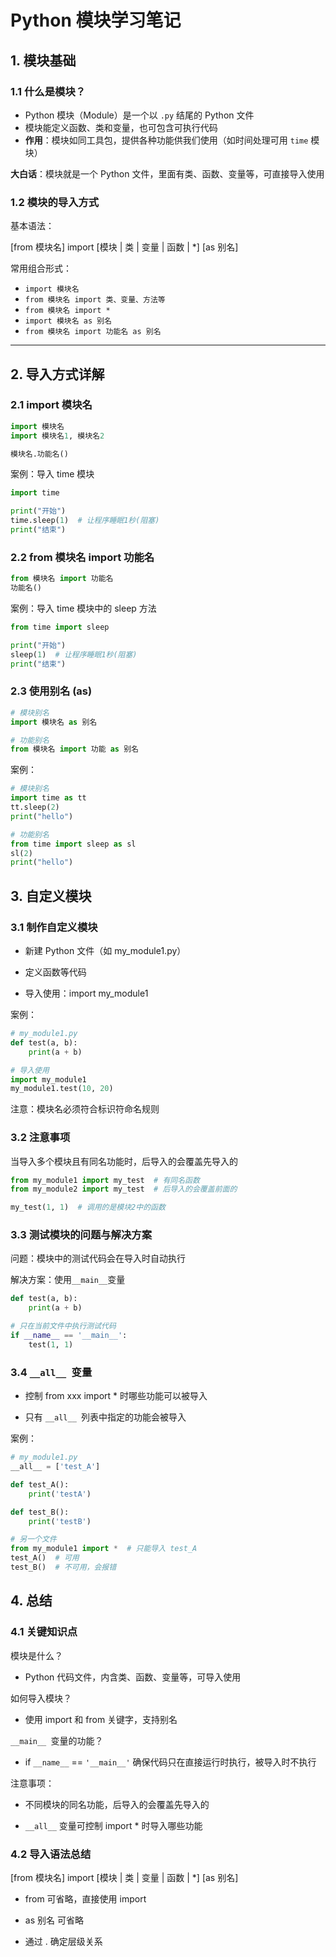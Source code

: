 # Python 模块学习笔记

## 1. 模块基础

### 1.1 什么是模块？
- Python 模块（Module）是一个以 `.py` 结尾的 Python 文件
- 模块能定义函数、类和变量，也可包含可执行代码
- **作用**：模块如同工具包，提供各种功能供我们使用（如时间处理可用 `time` 模块）

**大白话**：模块就是一个 Python 文件，里面有类、函数、变量等，可直接导入使用

### 1.2 模块的导入方式
基本语法：

[from 模块名] import [模块 | 类 | 变量 | 函数 | *] [as 别名]



常用组合形式：
- `import 模块名`
- `from 模块名 import 类、变量、方法等`
- `from 模块名 import *`
- `import 模块名 as 别名`
- `from 模块名 import 功能名 as 别名`

---

## 2. 导入方式详解

### 2.1 import 模块名
```python
import 模块名
import 模块名1, 模块名2

模块名.功能名()
```
案例：导入 time 模块

```python
import time

print("开始")
time.sleep(1)  # 让程序睡眠1秒(阻塞)
print("结束")
```
### 2.2 from 模块名 import 功能名
```python
from 模块名 import 功能名
功能名()
```
案例：导入 time 模块中的 sleep 方法

```python
from time import sleep

print("开始")
sleep(1)  # 让程序睡眠1秒(阻塞)
print("结束")
```
### 2.3 使用别名 (as)
```python
# 模块别名
import 模块名 as 别名

# 功能别名
from 模块名 import 功能 as 别名
```
案例：

```python
# 模块别名
import time as tt
tt.sleep(2)
print("hello")

# 功能别名
from time import sleep as sl
sl(2)
print("hello")
```
## 3. 自定义模块
### 3.1 制作自定义模块
- 新建 Python 文件（如 my_module1.py）

- 定义函数等代码

- 导入使用：import my_module1

案例：

```python
# my_module1.py
def test(a, b):
    print(a + b)

# 导入使用
import my_module1
my_module1.test(10, 20)
```
注意：模块名必须符合标识符命名规则

### 3.2 注意事项
当导入多个模块且有同名功能时，后导入的会覆盖先导入的

```python
from my_module1 import my_test  # 有同名函数
from my_module2 import my_test  # 后导入的会覆盖前面的

my_test(1, 1)  # 调用的是模块2中的函数
```
### 3.3 测试模块的问题与解决方案
问题：模块中的测试代码会在导入时自动执行

解决方案：使用` __main__ `变量

```python
def test(a, b):
    print(a + b)

# 只在当前文件中执行测试代码
if __name__ == '__main__':
    test(1, 1)
```
### 3.4 `__all__ `变量
- 控制 from xxx import * 时哪些功能可以被导入

- 只有 `__all__ `列表中指定的功能会被导入

案例：

```python
# my_module1.py
__all__ = ['test_A']

def test_A():
    print('testA')

def test_B():
    print('testB')

# 另一个文件
from my_module1 import *  # 只能导入 test_A
test_A()  # 可用
test_B()  # 不可用，会报错
```
## 4. 总结
### 4.1 关键知识点
模块是什么？

- Python 代码文件，内含类、函数、变量等，可导入使用

如何导入模块？

- 使用 import 和 from 关键字，支持别名

`__main__ `变量的功能？

- if `__name__` == `'__main__'` 确保代码只在直接运行时执行，被导入时不执行

注意事项：

- 不同模块的同名功能，后导入的会覆盖先导入的

- `__all__` 变量可控制 import * 时导入哪些功能

### 4.2 导入语法总结

[from 模块名] import [模块 | 类 | 变量 | 函数 | *] [as 别名]
- from 可省略，直接使用 import

- as 别名 可省略

- 通过 . 确定层级关系